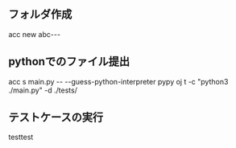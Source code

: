
## フォルダ作成
acc new abc---


## pythonでのファイル提出
acc s main.py -- --guess-python-interpreter pypy
oj t -c "python3 ./main.py" -d ./tests/

## テストケースの実行
testtest